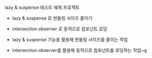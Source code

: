 lazy & suspense 테스트 예제 프로젝트

- lazy & suspense 로 번들링 사이즈 줄이기
- intersection observer 로 동적으로 컴포넌트 로딩

- lazy & suspense 기능을 활용해 번들링 사이즈를 줄이는 작업
- intersection observer를 활용해 동적으로 컴포넌트를 로딩하는 작업~g